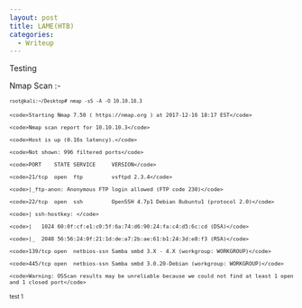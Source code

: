 ```yaml
---
layout: post
title: LAME(HTB)
categories:
  - Writeup
---
```

Testing

Nmap Scan :-
<p>  
  <font size="-3">
    <code>root@kali:~/Desktop# nmap -sS -A -O 10.10.10.3</code>

    <code>Starting Nmap 7.50 ( https://nmap.org ) at 2017-12-16 18:17 EST</code>
  
    <code>Nmap scan report for 10.10.10.3</code>
  
    <code>Host is up (0.16s latency).</code>
  
    <code>Not shown: 996 filtered ports</code>
  
    <code>PORT    STATE SERVICE     VERSION</code>
  
    <code>21/tcp  open  ftp         vsftpd 2.3.4</code>
  
    <code>|_ftp-anon: Anonymous FTP login allowed (FTP code 230)</code>
  
    <code>22/tcp  open  ssh         OpenSSH 4.7p1 Debian 8ubuntu1 (protocol 2.0)</code>
  
    <code>| ssh-hostkey: </code>
  
    <code>|   1024 60:0f:cf:e1:c0:5f:6a:74:d6:90:24:fa:c4:d5:6c:cd (DSA)</code>
  
    <code>|_  2048 56:56:24:0f:21:1d:de:a7:2b:ae:61:b1:24:3d:e8:f3 (RSA)</code>
  
    <code>139/tcp open  netbios-ssn Samba smbd 3.X - 4.X (workgroup: WORKGROUP)</code>
  
    <code>445/tcp open  netbios-ssn Samba smbd 3.0.20-Debian (workgroup: WORKGROUP)</code>
  
    <code>Warning: OSScan results may be unreliable because we could not find at least 1 open and 1 closed port</code>
test 1

  </font>
</p>
